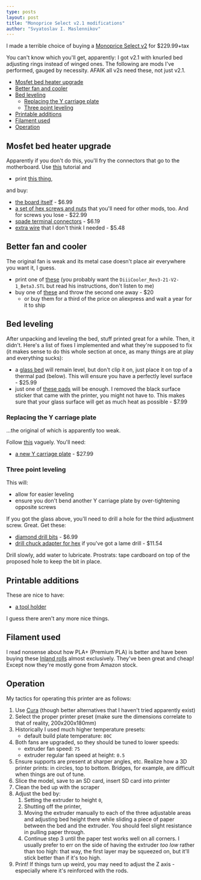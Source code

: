```yaml
---
type: posts
layout: post
title: "Monoprice Select v2.1 modifications"
author: "Svyatoslav I. Maslennikov"
---
```


I made a terrible choice of buying a [Monoprice Select v2](https://www.amazon.com/gp/product/B018GZBC3Y) for $229.99+tax

You can't know which you'll get, apparently: I got v2.1 with knurled bed adjusting rings instead of winged ones. The following are mods I've performed, gauged by necessity. AFAIK all v2s need these, not just v2.1.

<!-- toc -->

- [Mosfet bed heater upgrade](#mosfet-bed-heater-upgrade)
- [Better fan and cooler](#better-fan-and-cooler)
- [Bed leveling](#bed-leveling)
    * [Replacing the Y carriage plate](#replacing-the-y-carriage-plate)
    * [Three point leveling](#three-point-leveling)
- [Printable additions](#printable-additions)
- [Filament used](#filament-used)
- [Operation](#operation)

<!-- tocstop -->

## Mosfet bed heater upgrade

Apparently if you don't do this, you'll fry the connectors that go to the motherboard. Use [this](https://letsprint3d.net/2017/01/29/guide-installing-a-mosfet-board-maker-select-v2/) tutorial and

- print [this thing](https://www.thingiverse.com/thing:2295820),

and buy:

- [the board itself](https://www.amazon.com/gp/product/B01HEQVQAK) - $6.99
- [a set of hex screws and nuts](https://www.amazon.com/gp/product/B071KBVZVV) that you'll need for other mods, too. And for screws you lose - $22.99
- [spade terminal connectors](https://www.amazon.com/gp/product/B005HQ4VWU) - $6.19
- [extra wire](https://www.amazon.com/gp/product/B017U6PGLO) that I don't think I needed - $5.48

## Better fan and cooler

The original fan is weak and its metal case doesn't place air everywhere you want it, I guess.

- print one of [these](https://www.thingiverse.com/thing:1025471) (you probably want the `DiiiCooler_Rev3-21-V2-1_Beta3.STL` but read his instructions, don't listen to me)
- buy one of [these](https://www.amazon.com/gp/product/B07DB6132Q) and throw the second one away - $20
   - or buy them for a third of the price on aliexpress and wait a year for it to ship

## Bed leveling

After unpacking and leveling the bed, stuff printed great for a while. Then, it didn't. Here's a list of fixes I implemented and what they're supposed to fix (it makes sense to do this whole section at once, as many things are at play and everything sucks):

- a [glass bed](https://www.amazon.com/gp/product/B07B2YLWF9) will remain level, but don't clip it on, just place it on top of a thermal pad (below). This will ensure you have a perfectly level surface - $25.99
- just one of [these pads](https://www.amazon.com/gp/product/B01N9HGKR1) will be enough. I removed the black surface sticker that came with the printer, you might not have to. This makes sure that your glass surface will get as much heat as possible - $7.99

### Replacing the Y carriage plate

...the original of which is apparently too weak.

Follow [this](https://letsprint3d.net/2017/11/19/3-point-bed-level-conversion-maker-select-v2/) vaguely. You'll need:

- [a new Y carriage plate](https://www.amazon.com/gp/product/B07B251KBS) - $27.99

### Three point leveling

This will:

- allow for easier leveling
- ensure you don't bend another Y carriage plate by over-tightening opposite screws

If you got the glass above, you'll need to drill a hole for the third adjustment screw. Great. Get these:

- [diamond drill bits](https://www.amazon.com/gp/product/B00ODSS5NO) - $6.99
- [drill chuck adapter for hex](https://www.amazon.com/gp/product/B0051AE85W) if you've got a lame drill - $11.54

Drill slowly, add water to lubricate. Prostrats: tape cardboard on top of the proposed hole to keep the bit in place.

## Printable additions

These are nice to have:

- [a tool holder](https://www.thingiverse.com/thing:2131776)

I guess there aren't any more nice things.

## Filament used

I read nonsense about how PLA+ (Premium PLA) is better and have been buying these [Inland rolls](https://www.amazon.com/gp/product/B07FMKNGWD) almost exclusively. They've been great and cheap! Except now they're mostly gone from Amazon stock.

## Operation

My tactics for operating this printer are as follows:

1. Use [Cura](https://ultimaker.com/software/ultimaker-cura) (though better alternatives that I haven't tried apparently exist)
2. Select the proper printer preset (make sure the dimensions correlate to that of reality, 200x200x180mm)
3. Historically I used much higher temperature presets:
    - default build plate temperature: `80C`
4. Both fans are upgraded, so they should be tuned to lower speeds:
    - extruder fan speed: `75`
    - extruder regular fan speed at height: `0.5`
5. Ensure supports are present at sharper angles, etc. Realize how a 3D printer prints: in circles, top to bottom. Bridges, for example, are difficult when things are out of tune.
6. Slice the model, save to an SD card, insert SD card into printer
7. Clean the bed up with the scraper
8. Adjust the bed by:
    1. Setting the extruder to height `0`,
    2. Shutting off the printer,
    3. Moving the extruder manually to each of the three adjustable areas and adjusting bed height there while sliding a piece of paper between the bed and the extruder. You should feel slight resistance in pulling paper through.
    4. Continue step 3 until the paper test works well on all corners. I usually prefer to err on the side of having the extruder *too low* rather than too high: that way, the first layer may be squeezed on, but it'll stick better than if it's too high.
9. Print! If things turn up weird, you may need to adjust the Z axis - especially where it's reinforced with the rods.
